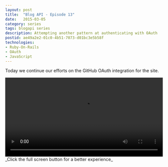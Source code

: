 ```yaml
---
layout: post
title:  "Blog API - Episode 13"
date:   2015-03-05
category: series
tags: blogapi series
description: Attempting another pattern at authenticating with OAuth
postid: ae49a2e2-01c0-4b51-7073-d01bc3e5b58f
technologies:
- Ruby-On-Rails
- OAuth
- JavaScript
---
```


Today we continue our efforts on the GitHub OAuth integration for the site.

<video style="width:100%;" controls>
	<source src="http://videos.quarrantine.com?name=blogapi13.mp4" type="video/mp4">
</video>
_Click the full screen button for a better experience_
